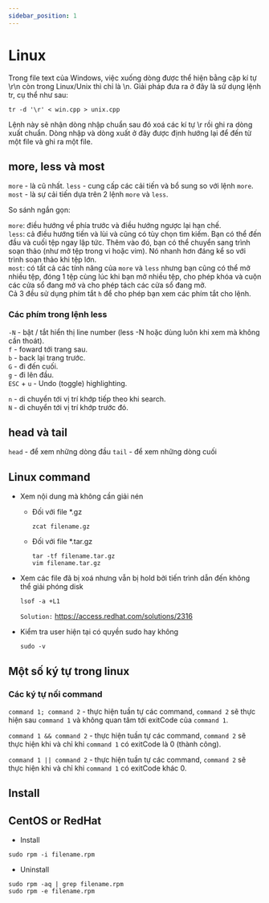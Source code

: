 ```yaml
---
sidebar_position: 1
---
```


# Linux
Trong file text của Windows, việc xuống dòng được thể hiện bằng cặp kí tự \r\n còn trong Linux/Unix thì chỉ là \n.
Giải pháp đưa ra ở đây là sử dụng lệnh tr, cụ thể như sau:
```
tr -d '\r' < win.cpp > unix.cpp
```
Lệnh này sẽ nhận dòng nhập chuẩn sau đó xoá các kí tự \r rồi ghi ra dòng xuất chuẩn. Dòng nhập và dòng xuất ở đây được định hướng lại để đến từ một file và ghi ra một file.



## more, less và most

`more` - là cũ nhất.
`less` - cung cấp các cải tiến và bổ sung so với lệnh `more`. 
`most` - là sự cải tiến dựa trên 2 lệnh `more` và `less`.

So sánh ngắn gọn:

`more`: điều hướng về phía trước và điều hướng ngược lại hạn chế.   
`less`: cả điều hướng tiến và lùi và cũng có tùy chọn tìm kiếm. Bạn có thể đến đầu và cuối tệp ngay lập tức. Thêm vào đó, bạn có thể chuyển sang trình soạn thảo (như mở tệp trong vi hoặc vim). Nó nhanh hơn đáng kể so với trình soạn thảo khi tệp lớn.   
`most`: có tất cả các tính năng của `more` và `less` nhưng bạn cũng có thể mở nhiều tệp, đóng 1 tệp cùng lúc khi bạn mở nhiều tệp, cho phép khóa và cuộn các cửa sổ đang mở và cho phép tách các cửa sổ đang mở.    
Cả 3 đều sử dụng phím tắt `h` để cho phép bạn xem các phím tắt cho lệnh.     

### Các phím trong lệnh less

`-N` - bật / tắt hiển thị line number (less -N hoặc dùng luôn khi xem mà không cần thoát).      
`f` - foward tới trang sau.     
`b` - back lại trang trước.     
`G` - đi đến cuối.     
`g` - đi lên đầu.      
`ESC` + `u` - Undo (toggle) highlighting.      

`n` - di chuyển tới vị trí khớp tiếp theo khi search.      
`N` - di chuyển tới vị trí khớp trước đó.       



## head và tail
`head` - để xem những dòng đầu
`tail` - để xem những dòng cuối

## Linux command
- Xem nội dung mà không cần giải nén
  - Đối với file *.gz
    ```
    zcat filename.gz
    ```
  - Đối với file *.tar.gz
    ```
    tar -tf filename.tar.gz
    vim filename.tar.gz
    ```

- Xem các file đã bị xoá nhưng vẫn bị hold bởi tiến trình dẫn đến không thể giải phóng disk
    ```
    lsof -a +L1
    ```
    `Solution:` https://access.redhat.com/solutions/2316     

- Kiểm tra user hiện tại có quyền sudo hay không
    ```
    sudo -v
    ```
## Một số ký tự trong linux
### Các ký tự nối command         
`command 1; command 2` - thực hiện tuần tự các command, `command 2` sẽ thực hiện sau `command 1` và không quan tâm tới exitCode của `command 1`.

`command 1 && command 2` - thực hiện tuần tự các command, `command 2` sẽ thực hiện khi và chỉ khi `command 1` có exitCode là 0 (thành công).

`command 1 || command 2` - thực hiện tuần tự các command, `command 2` sẽ thực hiện khi và chỉ khi `command 1` có exitCode khác 0.

## Install
## CentOS or RedHat
- Install
```
sudo rpm -i filename.rpm
```

- Uninstall
```
sudo rpm -aq | grep filename.rpm
sudo rpm -e filename.rpm
```
